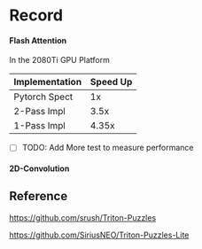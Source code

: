 # Record


#### Flash Attention

In the 2080Ti GPU Platform

| Implementation |  Speed Up | 
| -------------- | --------- |
| Pytorch Spect  | 1x        |
| 2-Pass Impl    | 3.5x      |
| 1-Pass Impl    | 4.35x     |

- [ ] TODO: Add More test to measure performance

#### 2D-Convolution


## Reference 

https://github.com/srush/Triton-Puzzles

https://github.com/SiriusNEO/Triton-Puzzles-Lite